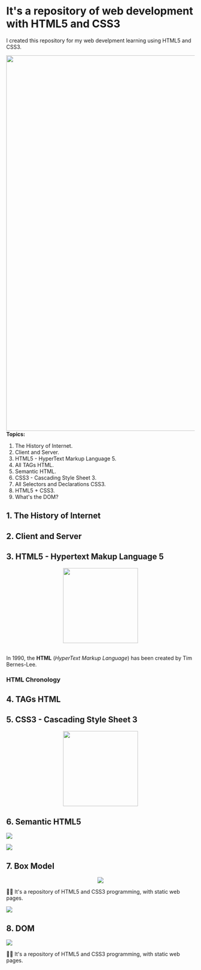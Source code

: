 # It's a repository of web development with HTML5 and CSS3
<p>I created this repository for my web develpment learning using HTML5 and CSS3.</p>
<img src="https://www.isbrasil.info/blog/_images/blog/destaques/2018/05/28/html-x-css-afinal-quais-sao-as-diferencas_1b35feb55a5e269746bc6bc148337033.jpg" width="1000"/>
<b>Topics:</b>
<ol>
  <li>The History of Internet.</li>
  <li>Client and Server.</li>
  <li>HTML5 - HyperText Markup Language 5.</li>
  <li>All TAGs HTML.</li>
  <li>Semantic HTML.</li>
  <li>CSS3 - Cascading Style Sheet 3.</li>
  <li>All Selectors and Declarations CSS3.</li>
  <li>HTML5 + CSS3.</li>
  <li>What's the DOM?</li>
</ol>

## 1. The History of Internet
<p></p>

## 2. Client and Server
<p></p>

## 3. HTML5 - Hypertext Makup Language 5
<div align="center"><img src="https://upload.wikimedia.org/wikipedia/commons/thumb/6/61/HTML5_logo_and_wordmark.svg/150px-HTML5_logo_and_wordmark.svg.png" height="200"/></div><br>
<p>In 1990, the <b>HTML</b> (<i>HyperText Markup Language</i>) has been created by Tim Bernes-Lee.</p>

### HTML Chronology


## 4. TAGs HTML
<p></p>

## 5. CSS3 - Cascading Style Sheet 3
<div align="center"><img src="https://logonoid.com/images/css3-logo.png" height="200"/></div>
<p></p>

## 6. Semantic HTML5 
<img src="https://www.w3schools.com/html/img_sem_elements.gif"/>
<p></p>
<img src="https://almosthumor.files.wordpress.com/2011/09/html5demo1.jpg"/>

## 7. Box Model
<div align="center"><img src="https://pressupinc.com/wp-content/uploads/2014/01/box-model.png"/></div><p>📝🌐 It's a repository of HTML5 and CSS3 programming, with static web pages.</p><img src="https://www.csssolid.com/images/box-model/css-box-model.png"/>

## 8. DOM
<img src="https://www.isbrasil.info/blog/_images/blog/destaques/2018/05/28/html-x-css-afinal-quais-sao-as-diferencas_1b35feb55a5e269746bc6bc148337033.jpg"/>
<p>📝🌐 It's a repository of HTML5 and CSS3 programming, with static web pages.</p>
